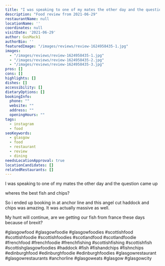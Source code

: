 ```yaml
---
title: "I was speaking to one of my mates the other day and the question came up"
description: "Food review from 2021-06-29"
restaurantName: null
locationName: ''
coordinates: null
visitDate: '2021-06-29'
author: GusMack1
authorBio: ''
featuredImage: "/images/reviews/review-1624958435-1.jpg"
images:
  - "/images/reviews/review-1624958435-1.jpg"
  - "/images/reviews/review-1624958435-2.jpg"
  - "/images/reviews/review-1624958435-3.jpg"
pros: []
cons: []
highlights: []
dishes: []
accessibility: []
dietaryOptions: []
bookingInfo:
  phone: ""
  website: ""
  address: ""
  openingHours: ""
tags:
  - instagram
  - food
seoKeywords:
  - glasgow
  - food
  - restaurant
  - review
  - dining
needsLocationApproval: true
locationCandidates: []
relatedRestaurants: []
---
```


I was speaking to one of my mates the other day and the question came up 

wheres the best fish and chips?

So i ended up booking in at anchor line and this angel cut haddock and chips was amazing.  It was actually massive as well.

My hunt will continue, are we getting our fish from france these days because of brexit? 

#glasgowfood #glasgowfoodie #glasgowfoodies #scottishfood #scottishfoodie #scottishfoodies #scotlandfood #scotlandfoodie #frenchfood #frenchfoodie #frenchfishing #scottishfishing #scottishfish #scottishglasgowfoodies #haddock #fish #fishandchips #fishnchips #edinburghfood #edinburghfoodie #edinburghfoodies #glasgowrestaurant #glasgowrestaurants #anchorline #glasgoweats #glasgow #glasgowcity